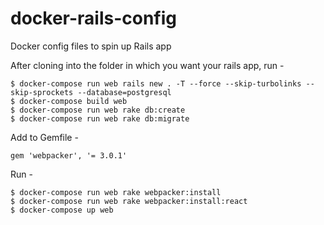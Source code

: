 # docker-rails-config
Docker config files to spin up Rails app

After cloning into the folder in which you want your rails app, run -

  ```
  $ docker-compose run web rails new . -T --force --skip-turbolinks --skip-sprockets --database=postgresql
  $ docker-compose build web
  $ docker-compose run web rake db:create
  $ docker-compose run web rake db:migrate
  ```
  
Add to Gemfile -

  ```
  gem 'webpacker', '= 3.0.1'
  ```
  
Run -

  ```
  $ docker-compose run web rake webpacker:install
  $ docker-compose run web rake webpacker:install:react
  $ docker-compose up web
  ```

  
  
